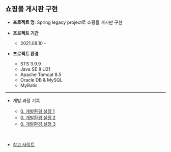 ## 쇼핑몰 게시판 구현

- **프로젝트 명**: Spring legacy project로 쇼핑몰 게시판 구현

- **프로젝트 기간**
  - 2021.08.10 - 

- **프로젝트 환경**
  - STS 3.9.9
  - Java SE 8 U21
  - Apache Tomcat 8.5
  - Oracle DB & MySQL
  - MyBatis

---
- 개발 과정 기록

  - [0. 개발환경 설정 1](https://github.com/sanga327/Spring_shopping_board/blob/main/document/0.%20%ED%94%84%EB%A1%9C%EC%A0%9D%ED%8A%B8%20%EC%83%9D%EC%84%B1%20%EB%B0%8F%20%EA%B8%B0%EB%B3%B8%20%ED%99%98%EA%B2%BD%EC%84%A4%EC%A0%95%201.md)
  - [0. 개발환경 설정 2](https://github.com/sanga327/Spring_shopping_board/blob/main/document/0.%20%ED%94%84%EB%A1%9C%EC%A0%9D%ED%8A%B8%20%EC%83%9D%EC%84%B1%20%EB%B0%8F%20%EA%B8%B0%EB%B3%B8%20%ED%99%98%EA%B2%BD%EC%84%A4%EC%A0%95%202.md)
  - [0. 개발환경 설정 3](https://github.com/sanga327/Spring_shopping_board/blob/main/document/0.%20%ED%94%84%EB%A1%9C%EC%A0%9D%ED%8A%B8%20%EC%83%9D%EC%84%B1%20%EB%B0%8F%20%EA%B8%B0%EB%B3%B8%20%ED%99%98%EA%B2%BD%EC%84%A4%EC%A0%95%203.md)



<br>

- [참고 사이트](https://kimvampa.tistory.com/64?category=771727)


